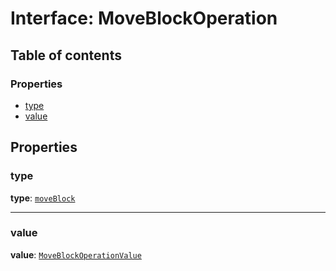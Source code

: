 # Interface: MoveBlockOperation

## Table of contents

### Properties

* [type](/auto-docs/document/interfaces/MoveBlockOperation.md#type)
* [value](/auto-docs/document/interfaces/MoveBlockOperation.md#value)

## Properties

### type

**type**: [`moveBlock`](/auto-docs/document/enums/OperationType.md#moveblock)

***

### value

**value**: [`MoveBlockOperationValue`](/auto-docs/document/types/MoveBlockOperationValue.md)
